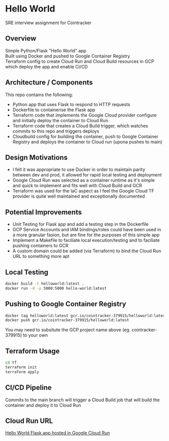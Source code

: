 # Hello World 

SRE interview assignment for Cointracker

## Overview

Simple Python/Flask "Hello World" app <br />
Built using Docker and pushed to Google Container Registry<br />
Terraform config to create Cloud Run and Cloud Build resources in GCP which deploy the app and enable CI/CD<br />


## Architecture / Components 

This repo contains the following:

* Python app that uses Flask to respond to HTTP requests 
* Dockerfile to containerise the Flask app
* Terraform code that implements the Google Cloud provider configure and initially deploy the container to Cloud Run 
* Terraform code that creates a Cloud Build trigger, which watches commits to this repo and triggers deploys 
* Cloudbuild config for building the container, push to Google Container Registry and deploys the container to Cloud run (upona pushes to main)


## Design Motivations

* I felt it was appropriate to use Docker in order to maintain parity between dev and prod, it allowed for rapid local testing and deployment <br />
* Google Cloud Run was selected as a container runtime as it's simple and quick to implement and fits well with Cloud Build and GCR <br />
* Terraform was used for the IaC aspect as I feel the Google Cloud TF provider is quite well maintained and exceptionally documented

## Potential Improvements
 
* Unit Testing for Flask app and add a testing step in the Dockerfile 
* GCP Service Accounts and IAM bindings/roles could have been used in a more granular fasion, but are fine for the purposes of this simple app
* Implement a Makefile to faciliate local execution/testing and to faciliate pushing containers to GCR
* A custom domain could be added (via Terraform) to bind the Cloud Run URL to something more apt


## Local Testing

```bash
docker build -t helloworld:latest . 
docker run -d -p 5000:5000 hello-world:latest
```

## Pushing to Google Container Registry

```bash
docker tag helloworld:latest gcr.io/cointracker-379915/helloworld:latest
docker push gcr.io/cointracker-379915/helloworld:latest
```

You may need to subsitute the GCP project name above (eg. cointracker-379915) to your own

## Terraform Usage

```bash
cd tf
terraform init
terraform apply
```


## CI/CD Pipeline

Commits to the main branch will trigger a Cloud Build job that will build the container and deploy it to Cloud Run


## Cloud Run URL
[Hello World Flask app hosted in Google Cloud Run](https://helloworld-h6kixuyrhq-uc.a.run.app)
